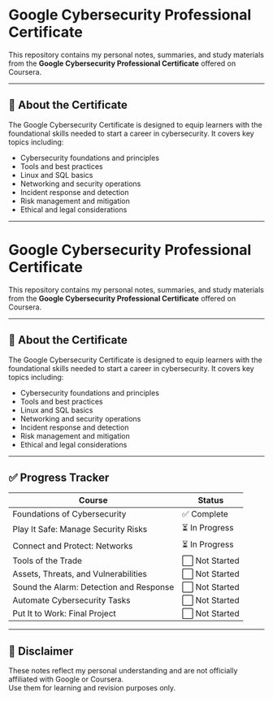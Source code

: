 # Google Cybersecurity Professional Certificate

This repository contains my personal notes, summaries, and study materials from the **Google Cybersecurity Professional Certificate** offered on Coursera.

---

## 🧠 About the Certificate

The Google Cybersecurity Certificate is designed to equip learners with the foundational skills needed to start a career in cybersecurity. It covers key topics including:

- Cybersecurity foundations and principles  
- Tools and best practices  
- Linux and SQL basics  
- Networking and security operations  
- Incident response and detection  
- Risk management and mitigation  
- Ethical and legal considerations

---

# Google Cybersecurity Professional Certificate

This repository contains my personal notes, summaries, and study materials from the **Google Cybersecurity Professional Certificate** offered on Coursera.

---

## 🧠 About the Certificate

The Google Cybersecurity Certificate is designed to equip learners with the foundational skills needed to start a career in cybersecurity. It covers key topics including:

- Cybersecurity foundations and principles  
- Tools and best practices  
- Linux and SQL basics  
- Networking and security operations  
- Incident response and detection  
- Risk management and mitigation  
- Ethical and legal considerations

---

## ✅ Progress Tracker

| Course                                         | Status         |
|-----------------------------------------------|----------------|
| Foundations of Cybersecurity                  | ✅ Complete     |
| Play It Safe: Manage Security Risks           | ⏳ In Progress  |
| Connect and Protect: Networks                 | ⏳ In Progress  |
| Tools of the Trade                            | ⬜ Not Started  |
| Assets, Threats, and Vulnerabilities          | ⬜ Not Started  |
| Sound the Alarm: Detection and Response       | ⬜ Not Started  |
| Automate Cybersecurity Tasks                  | ⬜ Not Started  |
| Put It to Work: Final Project                 | ⬜ Not Started  |

---

## 📌 Disclaimer

These notes reflect my personal understanding and are not officially affiliated with Google or Coursera.  
Use them for learning and revision purposes only.
